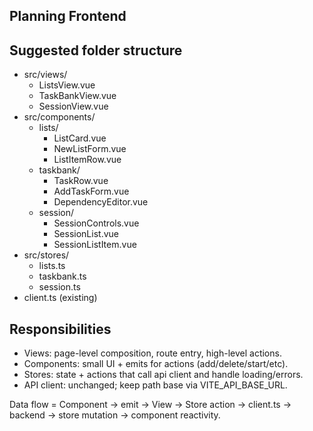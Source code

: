 ## Planning Frontend

## Suggested folder structure
- src/views/
    - ListsView.vue
    - TaskBankView.vue
    - SessionView.vue
- src/components/
    - lists/
        - ListCard.vue
        - NewListForm.vue
        - ListItemRow.vue
    - taskbank/
        - TaskRow.vue
        - AddTaskForm.vue
        - DependencyEditor.vue
    - session/
        - SessionControls.vue
        - SessionList.vue
        - SessionListItem.vue
- src/stores/
    - lists.ts
    - taskbank.ts
    - session.ts
- client.ts (existing)

## Responsibilities
- Views: page-level composition, route entry, high-level actions.
- Components: small UI + emits for actions (add/delete/start/etc).
- Stores: state + actions that call api client and handle loading/errors.
- API client: unchanged; keep path base via VITE_API_BASE_URL.

Data flow = Component -> emit -> View -> Store action -> client.ts -> backend -> store mutation -> component reactivity.